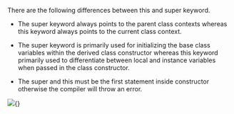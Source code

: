 There are the following differences between this and super keyword.

-   The super keyword always points to the parent class contexts whereas
this keyword always points to the current class context.

-   The super keyword is primarily used for initializing the base class
variables within the derived class constructor whereas this keyword
primarily used to differentiate between local and instance variables
when passed in the class constructor.

-   The super and this must be the first statement inside constructor
otherwise the compiler will throw an error.

![](image57.png){}